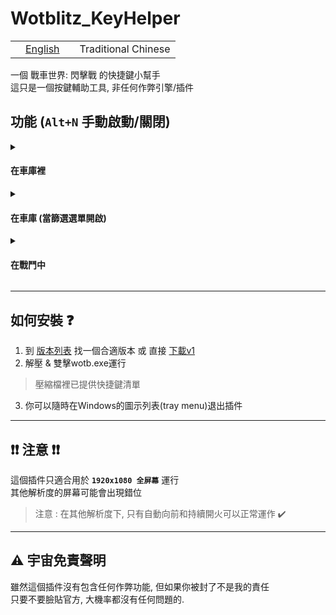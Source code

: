 # Wotblitz_KeyHelper
<table>
  <tr>
    <td valign="center"><a href="README.md"><img src="https://github.com/jdecked/twemoji/blob/main/assets/svg/1f1fa-1f1f8.svg" width="16"/>English</a></td>
    <td valign="center"><img src="https://github.com/jdecked/twemoji/blob/main/assets/svg/1f1f9-1f1fc.svg" width="16"/>Traditional Chinese</a></td>
  </tr>
</table>

一個 戰車世界: 閃擊戰 的快捷鍵小幫手 \
這只是一個按鍵輔助工具, 非任何作弊引擎/插件

## 功能 (`Alt+N` 手動啟動/關閉) 
<details>
<summary><h4>在車庫裡</h4></summary>

| 鍵 | 功能 | |||||||
| :--: | :-- | :--: | :--: | :--: | :--: | :--: | :--: | :--: |
| `` ` `` | 個人檔案 |
| `~` | 商店 |
| `Shift + M` | 通知 |
| `T` | 科技樹 |
| `M` | 任務 |
| `Shift + S` | 庫存 |
| `C` | 聊天室 |
| `Alt + C` | 公會 |
| `P` | 裝甲牌[^plat] | 
| `Shift + T` | 賽事 |
| `R` | 訓練房 |
| `Shift + C` | 公眾資源 |
| `S` | 設定 |
| `Space` | 選擇遊戲模式 |
| `Shift + 1~7` | --------------------> | 1 | 2 | 3 | 4 | 5 | 6 | 7 |
| ------------- | -------------------- | 乘員 | 坦克等級 | 迷彩 | 消耗品 | 規定配給 | 彈藥 | 裝備 |
[^plat]: 由於篩選和左則選單是同一畫面, 當Capslock鍵為ON時選擇`釘選坦克` | Off 時開啟裝甲牌
</details>

<details> 
<summary><h4>在車庫 (當篩選選單開啟)</h4></summary>

| 鍵 | 功能 | 註解 |
| :--: | :-- | :-- |
| `1~0` | 選擇車階 |
| `Capslock[On]` + `1~9` | 選擇國家 \[美/德/蘇/英/日/中/法/歐/特\] |
| `H`/`J`/`K`/`L` | 選擇坦克種類\[輕/中/重/驅\] |
| `Capslock[On]` + `P` | 選擇已釘選坦克 | Capslock為 ON 選擇已釘選, 否則打開裝甲牌[^plat] |
</details>

<details>
  <summary><h4>在戰鬥中</h4></summary>

| 鍵 | 功能 | 註解 |
| :--: | :-- | :-- |
| 按着 `` ` `` 0.3s | 自動向前 | 按 `W`/`S` 取回控制 |
| `數字鍵 1~9` | 選擇區域 | 暫時只適合大/中型地圖 |
| 按着 `MButton`(滑鼠中鍵) | 持續開火 | 適合彈匣坦克 |
</details>

***
## 如何安裝 ❓
1. 到 [版本列表](https://github.com/thc282/wotblitz_KeyHelper/releases/tag/v1.0.0) 找一個合適版本
或
直接 [下載v1](https://github.com/thc282/wotblitz_KeyHelper/releases/download/v1.0.0/wotb.zip)
2. 解壓 & 雙擊wotb.exe運行
> 壓縮檔裡已提供快捷鍵清單
3. 你可以隨時在Windows的圖示列表(tray menu)退出插件

***
## ❗❗ 注意 ❗❗
這個插件只適合用於 **`1920x1080 全屏幕`** 運行 \
其他解析度的屏幕可能會出現錯位 
> 注意 : 在其他解析度下, 只有自動向前和持續開火可以正常運作 ✔️

***
## ⚠️ 宇宙免責聲明
雖然這個插件沒有包含任何作弊功能, 但如果你被封了不是我的責任 \
只要不要臉貼官方, 大機率都沒有任何問題的.
